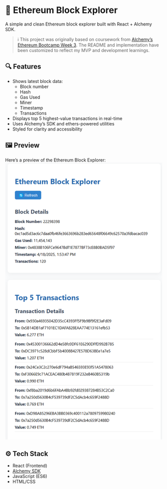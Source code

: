 # 🧱 Ethereum Block Explorer

A simple and clean Ethereum block explorer built with React + Alchemy SDK.
> ℹ️ This project was originally based on coursework from [Alchemy’s Ethereum Bootcamp Week 3](https://university.alchemy.com/course/ethereum/md/63f8fb47716397000257645a). The README and implementation have been customized to reflect my MVP and development learnings.

## 🔍 Features

- Shows latest block data:
  - Block number
  - Hash
  - Gas Used
  - Miner 
  - Timestamp
  - Transactions
- Displays top 5 highest-value transactions in real-time
- Uses Alchemy’s SDK and ethers-powered utilities
- Styled for clarity and accessibility

## 🖼️ Preview

Here’s a preview of the Ethereum Block Explorer:
![Block Explorer Screenshot](./screenshots/block-explorer-preview.png)


## ⚙️ Tech Stack

- React (Frontend)
- [Alchemy SDK](https://docs.alchemy.com/reference/api-overview?)
- JavaScript (ES6)
- HTML/CSS